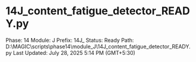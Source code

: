 # 14J_content_fatigue_detector_READY.py

Phase: 14
Module: J
Prefix: 14J_
Status: Ready
Path: D:\MAGIC\scripts\phase14\module_J\14J_content_fatigue_detector_READY.py
Last Updated: July 28, 2025 5:14 PM (GMT+5:30)
